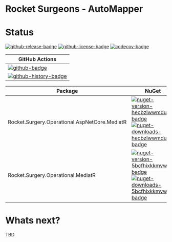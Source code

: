 # Rocket Surgeons - AutoMapper

# Status

<!-- badges -->
[![github-release-badge]][github-release]
[![github-license-badge]][github-license]
[![codecov-badge]][codecov]
<!-- badges -->

<!-- history badges -->
| GitHub Actions |
| -------------- |
| [![github-badge]][github] |
| [![github-history-badge]][github] |
<!-- history badges -->

<!-- nuget packages -->
| Package | NuGet |
| ------- | ----- |
| Rocket.Surgery.Operational.AspNetCore.MediatR | [![nuget-version-hecbzlwwmduw-badge]![nuget-downloads-hecbzlwwmduw-badge]][nuget-hecbzlwwmduw] |
| Rocket.Surgery.Operational.MediatR | [![nuget-version-5bcfhixkkmvw-badge]![nuget-downloads-5bcfhixkkmvw-badge]][nuget-5bcfhixkkmvw] |
<!-- nuget packages -->

# Whats next?

TBD

<!-- generated references -->
[github-release]: https://github.com/RocketSurgeonsGuild/AutoMapper.Extensions/releases/latest
[github-release-badge]: https://img.shields.io/github/release/RocketSurgeonsGuild/AutoMapper.Extensions.svg?logo=github&style=flat "Latest Release"
[github-license]: https://github.com/RocketSurgeonsGuild/AutoMapper.Extensions/blob/master/LICENSE
[github-license-badge]: https://img.shields.io/github/license/RocketSurgeonsGuild/AutoMapper.Extensions.svg?style=flat "License"
[codecov]: https://codecov.io/gh/RocketSurgeonsGuild/AutoMapper.Extensions
[codecov-badge]: https://img.shields.io/codecov/c/github/RocketSurgeonsGuild/AutoMapper.Extensions.svg?color=E03997&label=codecov&logo=codecov&logoColor=E03997&style=flat "Code Coverage"
[github]: https://github.com/RocketSurgeonsGuild/AutoMapper.Extensions/actions?query=workflow%3Aci
[github-badge]: https://img.shields.io/github/workflow/status/RocketSurgeonsGuild/AutoMapper.Extensions/ci.svg?label=github&logo=github&color=b845fc&logoColor=b845fc&style=flat "GitHub Actions Status"
[github-history-badge]: https://buildstats.info/github/chart/RocketSurgeonsGuild/AutoMapper.Extensions?includeBuildsFromPullRequest=false "GitHub Actions History"
[nuget-hecbzlwwmduw]: https://www.nuget.org/packages/Rocket.Surgery.Operational.AspNetCore.MediatR/
[nuget-version-hecbzlwwmduw-badge]: https://img.shields.io/nuget/v/Rocket.Surgery.Operational.AspNetCore.MediatR.svg?color=004880&logo=nuget&style=flat-square "NuGet Version"
[nuget-downloads-hecbzlwwmduw-badge]: https://img.shields.io/nuget/dt/Rocket.Surgery.Operational.AspNetCore.MediatR.svg?color=004880&logo=nuget&style=flat-square "NuGet Downloads"
[nuget-5bcfhixkkmvw]: https://www.nuget.org/packages/Rocket.Surgery.Operational.MediatR/
[nuget-version-5bcfhixkkmvw-badge]: https://img.shields.io/nuget/v/Rocket.Surgery.Operational.MediatR.svg?color=004880&logo=nuget&style=flat-square "NuGet Version"
[nuget-downloads-5bcfhixkkmvw-badge]: https://img.shields.io/nuget/dt/Rocket.Surgery.Operational.MediatR.svg?color=004880&logo=nuget&style=flat-square "NuGet Downloads"
<!-- generated references -->

<!-- nuke-data
github:
  owner: RocketSurgeonsGuild
  repository: AutoMapper.Extensions
-->
